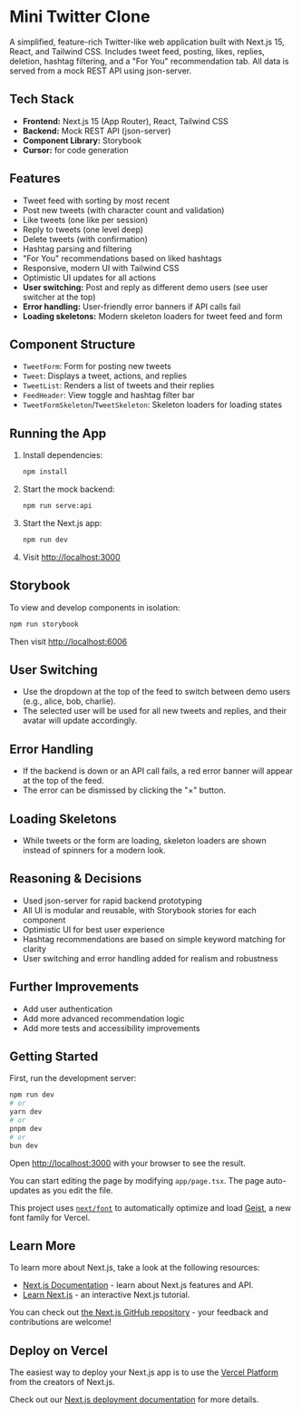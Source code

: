 # Mini Twitter Clone

A simplified, feature-rich Twitter-like web application built with Next.js 15, React, and Tailwind CSS. Includes tweet feed, posting, likes, replies, deletion, hashtag filtering, and a "For You" recommendation tab. All data is served from a mock REST API using json-server.

## Tech Stack
- **Frontend:** Next.js 15 (App Router), React, Tailwind CSS
- **Backend:** Mock REST API (json-server)
- **Component Library:** Storybook
- **Cursor:** for code generation

## Features
- Tweet feed with sorting by most recent
- Post new tweets (with character count and validation)
- Like tweets (one like per session)
- Reply to tweets (one level deep)
- Delete tweets (with confirmation)
- Hashtag parsing and filtering
- "For You" recommendations based on liked hashtags
- Responsive, modern UI with Tailwind CSS
- Optimistic UI updates for all actions
- **User switching:** Post and reply as different demo users (see user switcher at the top)
- **Error handling:** User-friendly error banners if API calls fail
- **Loading skeletons:** Modern skeleton loaders for tweet feed and form

## Component Structure
- `TweetForm`: Form for posting new tweets
- `Tweet`: Displays a tweet, actions, and replies
- `TweetList`: Renders a list of tweets and their replies
- `FeedHeader`: View toggle and hashtag filter bar
- `TweetFormSkeleton`/`TweetSkeleton`: Skeleton loaders for loading states

## Running the App
1. Install dependencies:
   ```bash
   npm install
   ```
2. Start the mock backend:
   ```bash
   npm run serve:api
   ```
3. Start the Next.js app:
   ```bash
   npm run dev
   ```
4. Visit [http://localhost:3000](http://localhost:3000)

## Storybook
To view and develop components in isolation:
```bash
npm run storybook
```
Then visit [http://localhost:6006](http://localhost:6006)

## User Switching
- Use the dropdown at the top of the feed to switch between demo users (e.g., alice, bob, charlie).
- The selected user will be used for all new tweets and replies, and their avatar will update accordingly.

## Error Handling
- If the backend is down or an API call fails, a red error banner will appear at the top of the feed.
- The error can be dismissed by clicking the "×" button.

## Loading Skeletons
- While tweets or the form are loading, skeleton loaders are shown instead of spinners for a modern look.

## Reasoning & Decisions
- Used json-server for rapid backend prototyping
- All UI is modular and reusable, with Storybook stories for each component
- Optimistic UI for best user experience
- Hashtag recommendations are based on simple keyword matching for clarity
- User switching and error handling added for realism and robustness

## Further Improvements
- Add user authentication
- Add more advanced recommendation logic
- Add more tests and accessibility improvements

## Getting Started

First, run the development server:

```bash
npm run dev
# or
yarn dev
# or
pnpm dev
# or
bun dev
```

Open [http://localhost:3000](http://localhost:3000) with your browser to see the result.

You can start editing the page by modifying `app/page.tsx`. The page auto-updates as you edit the file.

This project uses [`next/font`](https://nextjs.org/docs/app/building-your-application/optimizing/fonts) to automatically optimize and load [Geist](https://vercel.com/font), a new font family for Vercel.

## Learn More

To learn more about Next.js, take a look at the following resources:

- [Next.js Documentation](https://nextjs.org/docs) - learn about Next.js features and API.
- [Learn Next.js](https://nextjs.org/learn) - an interactive Next.js tutorial.

You can check out [the Next.js GitHub repository](https://github.com/vercel/next.js) - your feedback and contributions are welcome!

## Deploy on Vercel

The easiest way to deploy your Next.js app is to use the [Vercel Platform](https://vercel.com/new?utm_medium=default-template&filter=next.js&utm_source=create-next-app&utm_campaign=create-next-app-readme) from the creators of Next.js.

Check out our [Next.js deployment documentation](https://nextjs.org/docs/app/building-your-application/deploying) for more details.
